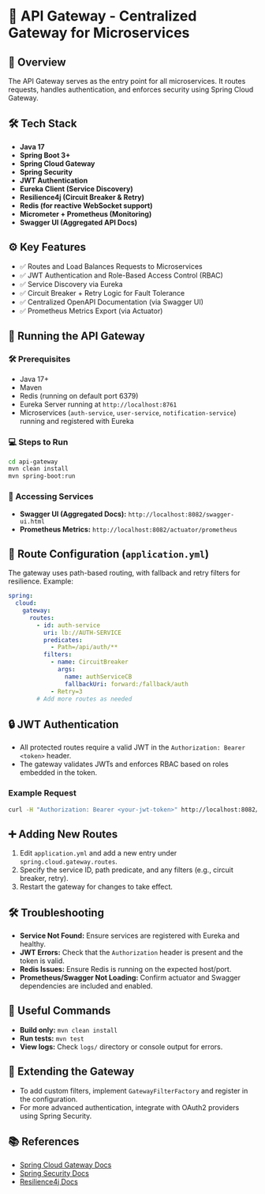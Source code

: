 # 🚀 API Gateway - Centralized Gateway for Microservices

## 📌 Overview
The API Gateway serves as the entry point for all microservices. It routes requests, handles authentication, and enforces security using Spring Cloud Gateway.

## 🛠️ Tech Stack
- **Java 17**
- **Spring Boot 3+**
- **Spring Cloud Gateway**
- **Spring Security**
- **JWT Authentication**
- **Eureka Client (Service Discovery)**
- **Resilience4j (Circuit Breaker & Retry)**
- **Redis (for reactive WebSocket support)**
- **Micrometer + Prometheus (Monitoring)**
- **Swagger UI (Aggregated API Docs)**

## ⚙️ Key Features
- ✅ Routes and Load Balances Requests to Microservices
- ✅ JWT Authentication and Role-Based Access Control (RBAC)
- ✅ Service Discovery via Eureka
- ✅ Circuit Breaker + Retry Logic for Fault Tolerance
- ✅ Centralized OpenAPI Documentation (via Swagger UI)
- ✅ Prometheus Metrics Export (via Actuator)

## 🚀 Running the API Gateway

### 🛠️ Prerequisites
- Java 17+
- Maven
- Redis (running on default port 6379)
- Eureka Server running at `http://localhost:8761`
- Microservices (`auth-service`, `user-service`, `notification-service`) running and registered with Eureka

### 💻 Steps to Run
```bash
cd api-gateway
mvn clean install
mvn spring-boot:run
```

### 🔗 Accessing Services
- **Swagger UI (Aggregated Docs):** `http://localhost:8082/swagger-ui.html`
- **Prometheus Metrics:** `http://localhost:8082/actuator/prometheus`

## 🔌 Route Configuration (`application.yml`)
The gateway uses path-based routing, with fallback and retry filters for resilience. Example:
```yaml
spring:
  cloud:
    gateway:
      routes:
        - id: auth-service
          uri: lb://AUTH-SERVICE
          predicates:
            - Path=/api/auth/**
          filters:
            - name: CircuitBreaker
              args:
                name: authServiceCB
                fallbackUri: forward:/fallback/auth
            - Retry=3
        # Add more routes as needed
```

## 🔒 JWT Authentication
- All protected routes require a valid JWT in the `Authorization: Bearer <token>` header.
- The gateway validates JWTs and enforces RBAC based on roles embedded in the token.

### Example Request
```bash
curl -H "Authorization: Bearer <your-jwt-token>" http://localhost:8082/api/user/profile
```

## ➕ Adding New Routes
1. Edit `application.yml` and add a new entry under `spring.cloud.gateway.routes`.
2. Specify the service ID, path predicate, and any filters (e.g., circuit breaker, retry).
3. Restart the gateway for changes to take effect.

## 🛠️ Troubleshooting
- **Service Not Found:** Ensure services are registered with Eureka and healthy.
- **JWT Errors:** Check that the `Authorization` header is present and the token is valid.
- **Redis Issues:** Ensure Redis is running on the expected host/port.
- **Prometheus/Swagger Not Loading:** Confirm actuator and Swagger dependencies are included and enabled.

## 📝 Useful Commands
- **Build only:** `mvn clean install`
- **Run tests:** `mvn test`
- **View logs:** Check `logs/` directory or console output for errors.

## 🧩 Extending the Gateway
- To add custom filters, implement `GatewayFilterFactory` and register in the configuration.
- For more advanced authentication, integrate with OAuth2 providers using Spring Security.

## 📚 References
- [Spring Cloud Gateway Docs](https://docs.spring.io/spring-cloud-gateway/docs/current/reference/html/)
- [Spring Security Docs](https://docs.spring.io/spring-security/site/docs/current/reference/html5/)
- [Resilience4j Docs](https://resilience4j.readme.io/docs)